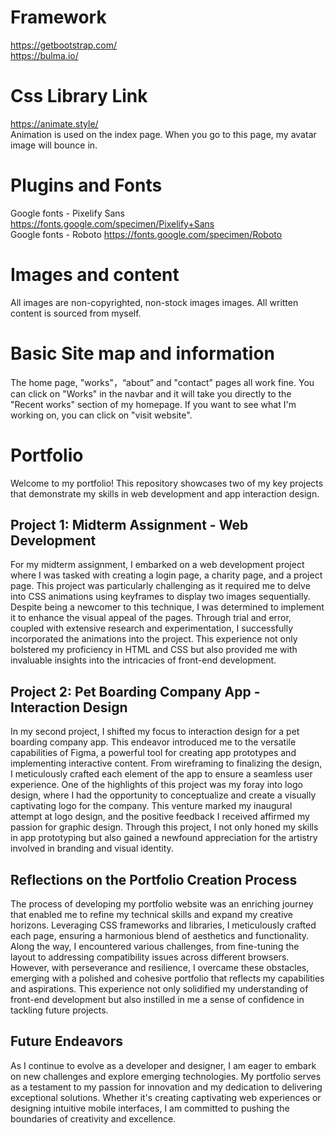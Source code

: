 # Framework
https://getbootstrap.com/  
https://bulma.io/

# Css Library Link
https://animate.style/  
Animation is used on the index page. When you go to this page, my avatar image will bounce in.

# Plugins and Fonts
Google fonts - Pixelify Sans https://fonts.google.com/specimen/Pixelify+Sans  
Google fonts - Roboto https://fonts.google.com/specimen/Roboto

# Images and content
All images are non-copyrighted, non-stock images images. All written content is sourced from myself.

# Basic Site map and information
The home page, "works"，“about” and "contact" pages all work fine. You can click on "Works" in the navbar and it will take you directly to the "Recent works" section of my homepage. If you want to see what I'm working on, you can click on "visit website".

# Portfolio

Welcome to my portfolio! This repository showcases two of my key projects that demonstrate my skills in web development and app interaction design.

## Project 1: Midterm Assignment - Web Development

For my midterm assignment, I embarked on a web development project where I was tasked with creating a login page, a charity page, and a project page. This project was particularly challenging as it required me to delve into CSS animations using keyframes to display two images sequentially. Despite being a newcomer to this technique, I was determined to implement it to enhance the visual appeal of the pages. Through trial and error, coupled with extensive research and experimentation, I successfully incorporated the animations into the project. This experience not only bolstered my proficiency in HTML and CSS but also provided me with invaluable insights into the intricacies of front-end development.

## Project 2: Pet Boarding Company App - Interaction Design

In my second project, I shifted my focus to interaction design for a pet boarding company app. This endeavor introduced me to the versatile capabilities of Figma, a powerful tool for creating app prototypes and implementing interactive content. From wireframing to finalizing the design, I meticulously crafted each element of the app to ensure a seamless user experience. One of the highlights of this project was my foray into logo design, where I had the opportunity to conceptualize and create a visually captivating logo for the company. This venture marked my inaugural attempt at logo design, and the positive feedback I received affirmed my passion for graphic design. Through this project, I not only honed my skills in app prototyping but also gained a newfound appreciation for the artistry involved in branding and visual identity.

## Reflections on the Portfolio Creation Process

The process of developing my portfolio website was an enriching journey that enabled me to refine my technical skills and expand my creative horizons. Leveraging CSS frameworks and libraries, I meticulously crafted each page, ensuring a harmonious blend of aesthetics and functionality. Along the way, I encountered various challenges, from fine-tuning the layout to addressing compatibility issues across different browsers. However, with perseverance and resilience, I overcame these obstacles, emerging with a polished and cohesive portfolio that reflects my capabilities and aspirations. This experience not only solidified my understanding of front-end development but also instilled in me a sense of confidence in tackling future projects.

## Future Endeavors

As I continue to evolve as a developer and designer, I am eager to embark on new challenges and explore emerging technologies. My portfolio serves as a testament to my passion for innovation and my dedication to delivering exceptional solutions. Whether it's creating captivating web experiences or designing intuitive mobile interfaces, I am committed to pushing the boundaries of creativity and excellence.
